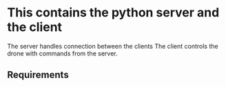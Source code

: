 # This contains the python server and the client
The server handles connection between the clients
The client controls the drone with commands from the server.
## Requirements 
